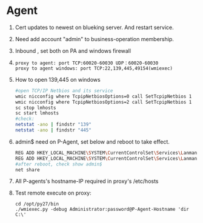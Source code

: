 # Agent

1. Cert updates to newest on blueking server. And restart service.
2. Need add account "admin" to business-operation membership.
3. Inbound , set both on PA and windows firewall
4. ```text
   proxy to agent: port TCP:60020-60030 UDP：60020-60030 
   proxy to agent windows: port TCP:22,139,445,49154(wmiexec)
   ```
5. How to open 139,445 on windows

   ```bash
   #open TCP/IP Netbios and its service
   wmic nicconfig where TcpipNetbiosOptions=0 call SetTcpipNetbios 1
   wmic nicconfig where TcpipNetbiosOptions=2 call SetTcpipNetbios 1
   sc stop lmhosts
   sc start lmhosts
   #check: 
   netstat -ano | findstr "139" 
   netstat -ano | findstr "445"   
   ```

6. admin$ need on P-Agent, set below and reboot to take effect.

   ```bash
   REG ADD HKEY_LOCAL_MACHINE\SYSTEM\CurrentControlSet\Services\LanmanServer\Parameters /v AutoShareWks /t REG_DWORD /d 1 /f
   REG ADD HKEY_LOCAL_MACHINE\SYSTEM\CurrentControlSet\Services\LanmanServer\Parameters /v AutoShareServer /t REG_DWORD /d 1 /f
   #after reboot, check show admin$
   net share
   ```

7. All P-agents's hostname-IP required in proxy's /etc/hosts 
8. Test remote execute on proxy:

   ```text
   cd /opt/py27/bin
   ./wmiexec.py -debug Administrator:password@P-Agent-Hostname 'dir C:\'
   ```

